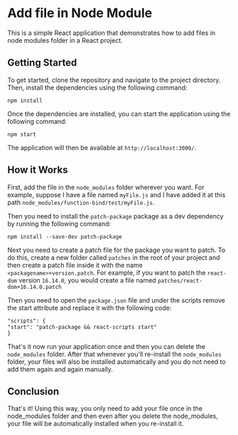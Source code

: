 # Add file in Node Module

This is a simple React application that demonstrates how to add files in node modules folder in a React project.

## Getting Started

To get started, clone the repository and navigate to the project directory. Then, install the dependencies using the following command:

```
npm install
```

Once the dependencies are installed, you can start the application using the following command:

```
npm start
```

The application will then be available at `http://localhost:3000/`.

## How it Works

First, add the file in the `node_modules` folder wherever you want. For example, suppose I have a file named `myFile.js` and I have added it at this path `node_modules/function-bind/test/myFile.js`.

Then you need to install the `patch-package` package as a dev dependency by running the following command:

```
npm install --save-dev patch-package
```

Next you need to create a patch file for the package you want to patch. To do this, create a new folder called `patches` in the root of your project and then create a patch file inside it with the name `<packagename>+version.patch`. For example, if you want to patch the `react-dom` version `16.14.0`, you would create a file named `patches/react-dom+16.14.0.patch` 

Then you need to open the `package.json` file and under the scripts remove the start attribute and replace it with the following code:

```
"scripts": {
"start": "patch-package && react-scripts start"
}
```

That's it now run your application once and then you can delete the `node_modules` folder. After that whenever you'll re-install the `node_modules` folder, your files will also be installed automatically and you do not need to add them again and again manually.

## Conclusion

That's it! Using this way, you only need to add your file once in the node_modules folder and then even after you delete the node_modules, your file will be automatically installed when you re-install it. 


